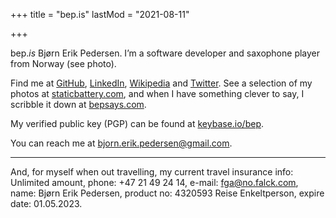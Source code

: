 +++
title = "bep.is"
lastMod = "2021-08-11"

+++

bep.*is* Bjørn Erik Pedersen. I’m a software developer and saxophone player from Norway (see photo).

Find me at [GitHub](https://github.com/bep), [LinkedIn](https://no.linkedin.com/in/bjørn-erik-pedersen-b0024415), [Wikipedia](https://nn.wikipedia.org/wiki/Brukar:Bep) and [Twitter](https://twitter.com/bepsays). See a selection of my photos at [staticbattery.com](https://staticbattery.com/), and when I have something clever to say, I scribble it down at [bepsays.com](http://bepsays.com/en/).

My verified public key (PGP) can be found at [keybase.io/bep](https://keybase.io/bep).

You can reach me at [bjorn.erik.pedersen@gmail.com](mailto:bjorn.erik.pedersen@gmail.com).

---

And, for myself when out travelling, my current travel insurance info: Unlimited amount, phone: +47 21 49 24 14, e-mail: fga@no.falck.com, name: Bjørn Erik Pedersen, product no: 4320593 Reise Enkeltperson, expire date: 01.05.2023.